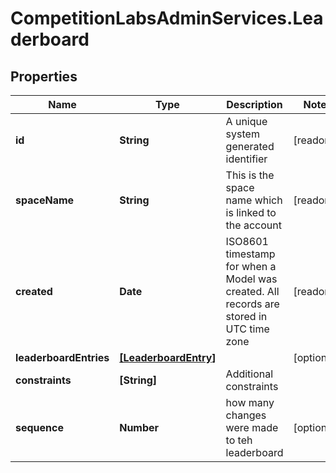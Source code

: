 # CompetitionLabsAdminServices.Leaderboard

## Properties

Name | Type | Description | Notes
------------ | ------------- | ------------- | -------------
**id** | **String** | A unique system generated identifier | [readonly] 
**spaceName** | **String** | This is the space name which is linked to the account | [readonly] 
**created** | **Date** | ISO8601 timestamp for when a Model was created. All records are stored in UTC time zone | [readonly] 
**leaderboardEntries** | [**[LeaderboardEntry]**](LeaderboardEntry.md) |  | [optional] 
**constraints** | **[String]** | Additional constraints | 
**sequence** | **Number** | how many changes were made to teh leaderboard | [optional] 


